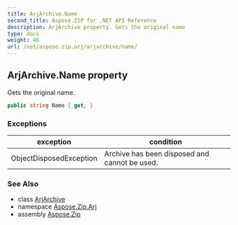 ```yaml
---
title: ArjArchive.Name
second_title: Aspose.ZIP for .NET API Reference
description: ArjArchive property. Gets the original name
type: docs
weight: 40
url: /net/aspose.zip.arj/arjarchive/name/
---
```

## ArjArchive.Name property

Gets the original name.

```csharp
public string Name { get; }
```

### Exceptions

| exception | condition |
| --- | --- |
| ObjectDisposedException | Archive has been disposed and cannot be used. |

### See Also

* class [ArjArchive](../)
* namespace [Aspose.Zip.Arj](../../arjarchive/)
* assembly [Aspose.Zip](../../../)


